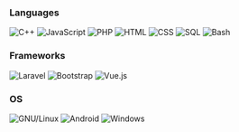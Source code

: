 ### Languages
![C++](https://img.shields.io/badge/c++-grey?style=for-the-badge&logo=cplusplus)
![JavaScript](https://img.shields.io/badge/javascript-grey?style=for-the-badge&logo=javascript)
![PHP](https://img.shields.io/badge/php-grey?style=for-the-badge&logo=php)
![HTML](https://img.shields.io/badge/html-grey?style=for-the-badge&logo=html5)
![CSS](https://img.shields.io/badge/css-grey?style=for-the-badge&logo=css3)
![SQL](https://img.shields.io/badge/sql-grey?style=for-the-badge&logo=mysql)
![Bash](https://img.shields.io/badge/bash-grey?style=for-the-badge&logo=gnu-bash&logoColor=white)

### Frameworks
![Laravel](https://img.shields.io/badge/laravel-grey?style=for-the-badge&logo=laravel)
![Bootstrap](https://img.shields.io/badge/bootstrap-grey?style=for-the-badge&logo=bootstrap)
![Vue.js](https://img.shields.io/badge/vue.js-grey?style=for-the-badge)

### OS
![GNU/Linux](https://img.shields.io/badge/gnu_linux-grey?style=for-the-badge&logo=Linux)
![Android](https://img.shields.io/badge/android-grey?style=for-the-badge&logo=android)
![Windows](https://img.shields.io/badge/Windows-grey?style=for-the-badge&logo=Windows)
<!--
### Browsers
![Firefox](https://img.shields.io/badge/firefox-grey?style=for-the-badge&logo=firefox)
-->
